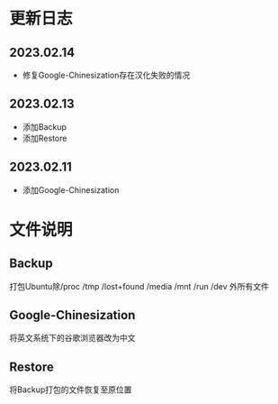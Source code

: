 # 更新日志
## 2023.02.14
- 修复Google-Chinesization存在汉化失败的情况
## 2023.02.13
- 添加Backup
- 添加Restore
## 2023.02.11
- 添加Google-Chinesization

# 文件说明
## Backup
打包Ubuntu除/proc /tmp /lost+found /media /mnt /run /dev 外所有文件
## Google-Chinesization
将英文系统下的谷歌浏览器改为中文
## Restore
将Backup打包的文件恢复至原位置
